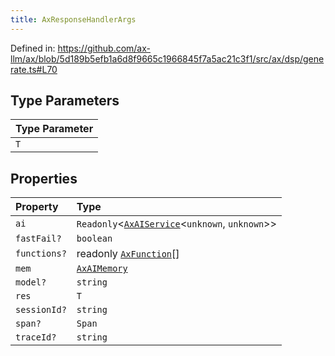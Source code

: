 ```yaml
---
title: AxResponseHandlerArgs
---
```


Defined in: https://github.com/ax-llm/ax/blob/5d189b5efb1a6d8f9665c1966845f7a5ac21c3f1/src/ax/dsp/generate.ts#L70

## Type Parameters

| Type Parameter |
| :------ |
| `T` |

## Properties

| Property | Type |
| :------ | :------ |
| <a id="ai"></a> `ai` | `Readonly`\<[`AxAIService`](/api/#03-apidocs/interfaceaxaiservice)\<`unknown`, `unknown`\>\> |
| <a id="fastFail"></a> `fastFail?` | `boolean` |
| <a id="functions"></a> `functions?` | readonly [`AxFunction`](/api/#03-apidocs/typealiasaxfunction)[] |
| <a id="mem"></a> `mem` | [`AxAIMemory`](/api/#03-apidocs/interfaceaxaimemory) |
| <a id="model"></a> `model?` | `string` |
| <a id="res"></a> `res` | `T` |
| <a id="sessionId"></a> `sessionId?` | `string` |
| <a id="span"></a> `span?` | `Span` |
| <a id="traceId"></a> `traceId?` | `string` |
